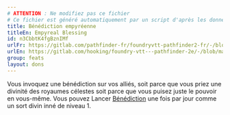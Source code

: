 ```yaml
---
# ATTENTION : Ne modifiez pas ce fichier
# Ce fichier est généré automatiquement par un script d'après les données du module Foundry VTT officiel et de sa traduction
title: Bénédiction empyréenne
titleEn: Empyreal Blessing
id: n3CbbtK4fgBznIMf
urlFr: https://gitlab.com/pathfinder-fr/foundryvtt-pathfinder2-fr/-/blob/master/data/feats/n3CbbtK4fgBznIMf.htm
urlEn: https://gitlab.com/hooking/foundry-vtt---pathfinder-2e/-/blob/master/packs/data/feats.db/empyreal-blessing.json
group: feats
layout: dons
---
```

Vous invoquez une bénédiction sur vos alliés, soit parce que vous priez une divinité des royaumes célestes soit parce que vous puisez juste le pouvoir en vous-même. Vous pouvez Lancer [Bénédiction](../spells/bénédiction.md) une fois par jour comme un sort divin inné de niveau 1.


